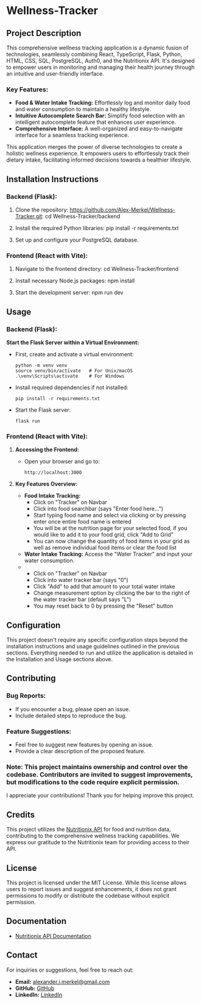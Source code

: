 # Wellness-Tracker


## Project Description

This comprehensive wellness tracking application is a dynamic fusion of technologies, seamlessly combining React, TypeScript, Flask, Python, HTML, CSS, SQL, PostgreSQL, Auth0, and the Nutritionix API. It's designed to empower users in monitoring and managing their health journey through an intuitive and user-friendly interface.

### Key Features:
- **Food & Water Intake Tracking:** Effortlessly log and monitor daily food and water consumption to maintain a healthy lifestyle.
- **Intuitive Autocomplete Search Bar:** Simplify food selection with an intelligent autocomplete feature that enhances user experience.
- **Comprehensive Interface:** A well-organized and easy-to-navigate interface for a seamless tracking experience.

This application merges the power of diverse technologies to create a holistic wellness experience. It empowers users to effortlessly track their dietary intake, facilitating informed decisions towards a healthier lifestyle.


## Installation Instructions

### Backend (Flask):

1. Clone the repository:
https://github.com/Alex-Merkel/Wellness-Tracker.git:
cd Wellness-Tracker/backend

2. Install the required Python libraries:
pip install -r requirements.txt

3. Set up and configure your PostgreSQL database.

### Frontend (React with Vite):

1. Navigate to the frontend directory:
cd Wellness-Tracker/frontend

2. Install necessary Node.js packages:
npm install

3. Start the development server:
npm run dev


## Usage

### Backend (Flask):

**Start the Flask Server within a Virtual Environment:**

   - First, create and activate a virtual environment:
     ```
     python -m venv venv
     source venv/bin/activate   # For Unix/macOS
     .\venv\Scripts\activate    # For Windows
     ```
   
   - Install required dependencies if not installed:
     ```
     pip install -r requirements.txt
     ```
   
   - Start the Flask server:
     ```
     flask run
     ```
     

### Frontend (React with Vite):

1. **Accessing the Frontend:**
   - Open your browser and go to:
     ```
     http://localhost:3000
     ```

2. **Key Features Overview:**
   - **Food Intake Tracking:**
       - Click on "Tracker" on Navbar
       - Click into food searchbar (says "Enter food here...")
       - Start typing food name and select via clicking or by pressing enter once entire food name is entered
       - You will be at the nutrition page for your selected food, if you would like to add it to your food grid, click "Add to Grid"
       - You can now change the quantity of food items in your grid as well as remove individual food items or clear the food list
   - **Water Intake Tracking:** Access the "Water Tracker" and input your water consumption.
   -   - Click on "Tracker" on Navbar
       - Click into water tracker bar (says "0")
       - Click "Add" to add that amount to your total water intake
       - Change measurement option by clicking the bar to the right of the water tracker bar (default says "L")
       - You may reset back to 0 by pressing the "Reset" button


## Configuration

This project doesn't require any specific configuration steps beyond the installation instructions and usage guidelines outlined in the previous sections. Everything needed to run and utilize the application is detailed in the Installation and Usage sections above.


## Contributing

### Bug Reports:

- If you encounter a bug, please open an issue.
- Include detailed steps to reproduce the bug.

### Feature Suggestions:

- Feel free to suggest new features by opening an issue.
- Provide a clear description of the proposed feature.

### Note: This project maintains ownership and control over the codebase. Contributors are invited to suggest improvements, but modifications to the code require explicit permission.

I appreciate your contributions! Thank you for helping improve this project.


## Credits

This project utilizes the [Nutritionix API](https://www.nutritionix.com/) for food and nutrition data, contributing to the comprehensive wellness tracking capabilities. We express our gratitude to the Nutritionix team for providing access to their API.


## License

This project is licensed under the MIT License. While this license allows users to report issues and suggest enhancements, it does not grant permissions to modify or distribute the codebase without explicit permission.


## Documentation

- [Nutritionix API Documentation](https://nutritionix.com/api/docs)


## Contact

For inquiries or suggestions, feel free to reach out:
- **Email:** alexander.j.merkel@gmail.com
- **GitHub:** [GitHub](https://github.com/Alex-Merkel)
- **LinkedIn:** [LinkedIn](https://www.linkedin.com/in/alex-merkel-8750b0274/)
